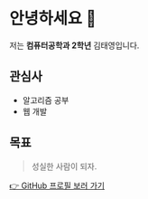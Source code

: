 # 안녕하세요 👋

저는 **컴퓨터공학과 2학년** 김태영입니다.  

## 관심사
- 알고리즘 공부
- 웹 개발

## 목표
> 성실한 사람이 되자.

[👉 GitHub 프로필 보러 가기](https://github.com/username)
